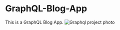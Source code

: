 # GraphQL-Blog-App
This is a GraphQL Blog App.
![Graphql project photo](https://github.com/ShivankK26/GraphQL-Blog-App/assets/115289871/7bd35b9a-0cce-4c0b-bc1f-286d13f19266)
